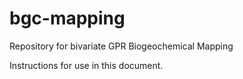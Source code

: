 # bgc-mapping
Repository for bivariate GPR Biogeochemical Mapping

Instructions for use in this document.
